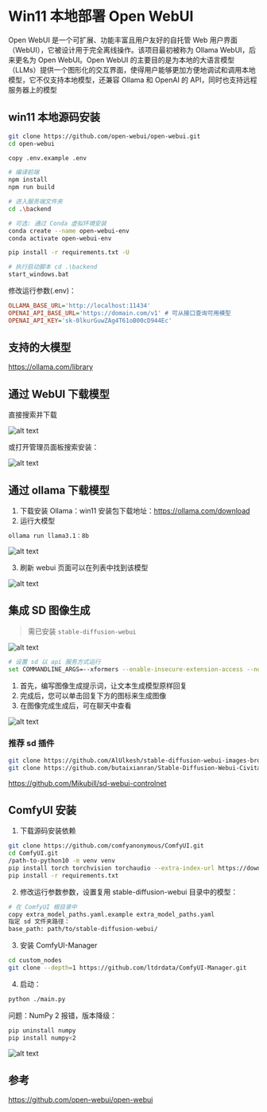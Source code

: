 # Win11 本地部署 Open WebUI

Open WebUI 是一个可扩展、功能丰富且用户友好的自托管 Web 用户界面（WebUI），它被设计用于完全离线操作。该项目最初被称为 Ollama WebUI，后来更名为 Open WebUI。Open WebUI 的主要目的是为本地的大语言模型（LLMs）提供一个图形化的交互界面，使得用户能够更加方便地调试和调用本地模型，它不仅支持本地模型，还兼容 Ollama 和 OpenAI 的 API，同时也支持远程服务器上的模型

## win11 本地源码安装

```sh
git clone https://github.com/open-webui/open-webui.git
cd open-webui

copy .env.example .env

# 编译前端
npm install
npm run build

# 进入服务端文件夹
cd .\backend

# 可选: 通过 Conda 虚拟环境安装
conda create --name open-webui-env
conda activate open-webui-env

pip install -r requirements.txt -U

# 执行启动脚本 cd .\backend
start_windows.bat
```

修改运行参数(.env)：

```ini
OLLAMA_BASE_URL='http://localhost:11434'
OPENAI_API_BASE_URL='https://domain.com/v1' # 可从接口查询可用模型
OPENAI_API_KEY='sk-0lkurGuwZAg4T61oB00cD944Ec'
```

## 支持的大模型

<https://ollama.com/library>

## 通过 WebUI 下载模型

直接搜索并下载

![alt text](open-webui-download.png)

或打开管理员面板搜索安装：

![alt text](open-webui-download-llms.png)

## 通过 ollama 下载模型

1. 下载安装 Ollama：win11 安装包下载地址：<https://ollama.com/download>
2. 运行大模型

```sh
ollama run llama3.1：8b
```

![alt text](ollama.png)

3. 刷新 webui 页面可以在列表中找到该模型

![alt text](open-webui-ollama.png)

## 集成 SD 图像生成

> 需已安装 `stable-diffusion-webui`

![alt text](open-webui-sd.png)

```sh
# 设置 sd 以 api 服务方式运行
set COMMANDLINE_ARGS=--xformers --enable-insecure-extension-access --nowebui --api --api-auth admin:1212 --listen --port 7860
```

1. 首先，编写图像生成提示词，让文本生成模型原样回复
2. 完成后，您可以单击回复下方的图标来生成图像
3. 在图像完成生成后，可在聊天中查看

![alt text](open-webui-aigc.png)

### 推荐 sd 插件

```sh
git clone https://github.com/AlUlkesh/stable-diffusion-webui-images-browser extensions/stable-diffusion-webui-images-browser
git clone https://github.com/butaixianran/Stable-Diffusion-Webui-Civitai-Helper extensions/Stable-Diffusion-Webui-Civitai-Helper
```

<https://github.com/Mikubill/sd-webui-controlnet>

## ComfyUI 安装

1. 下载源码安装依赖

```sh
git clone https://github.com/comfyanonymous/ComfyUI.git
cd ComfyUI.git
/path-to-python10 -m venv venv
pip install torch torchvision torchaudio --extra-index-url https://download.pytorch.org/whl/cu121
pip install -r requirements.txt
```

2. 修改运行参数参数，设置复用 stable-diffusion-webui 目录中的模型：

```sh
# 在 ComfyUI 根目录中
copy extra_model_paths.yaml.example extra_model_paths.yaml
指定 sd 文件夹路径：
base_path: path/to/stable-diffusion-webui/ 
```

3. 安装 ComfyUI-Manager

```sh
cd custom_nodes
git clone --depth=1 https://github.com/ltdrdata/ComfyUI-Manager.git 
```

4. 启动：

```sh
python ./main.py
```

问题：NumPy 2 报错，版本降级：

```sh
pip uninstall numpy
pip install numpy<2
```

![alt text](ComfyUI.png)

## 参考

<https://github.com/open-webui/open-webui>
